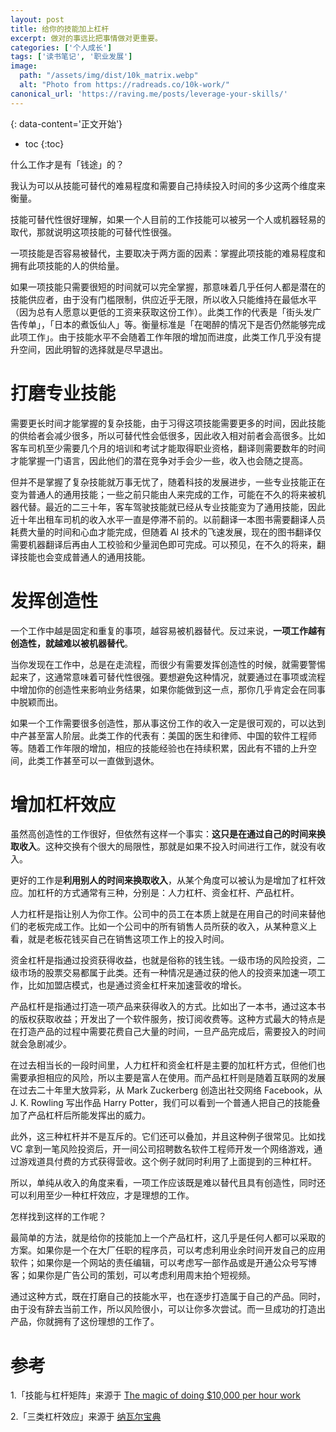```yaml
---
layout: post
title: 给你的技能加上杠杆
excerpt: 做对的事远比把事情做对更重要。
categories: ['个人成长']
tags: ['读书笔记', '职业发展']
image:
  path: "/assets/img/dist/10k_matrix.webp"
  alt: "Photo from https://radreads.co/10k-work/"
canonical_url: 'https://raving.me/posts/leverage-your-skills/'
---
```



{: data-content='正文开始'}

* toc 
{:toc}


什么工作才是有「钱途」的？

我认为可以从技能可替代的难易程度和需要自己持续投入时间的多少这两个维度来衡量。

技能可替代性很好理解，如果一个人目前的工作技能可以被另一个人或机器轻易的取代，那就说明这项技能的可替代性很强。

一项技能是否容易被替代，主要取决于两方面的因素：掌握此项技能的难易程度和拥有此项技能的人的供给量。

如果一项技能只需要很短的时间就可以完全掌握，那意味着几乎任何人都是潜在的技能供应者，由于没有门槛限制，供应近乎无限，所以收入只能维持在最低水平（因为总有人愿意以更低的工资来获取这份工作）。此类工作的代表是「街头发广告传单」，「日本的煮饭仙人」等。衡量标准是「在喝醉的情况下是否仍然能够完成此项工作」。由于技能水平不会随着工作年限的增加而进度，此类工作几乎没有提升空间，因此明智的选择就是尽早退出。

# 打磨专业技能

需要更长时间才能掌握的复杂技能，由于习得这项技能需要更多的时间，因此技能的供给者会减少很多，所以可替代性会低很多，因此收入相对前者会高很多。比如客车司机至少需要几个月的培训和考试才能取得职业资格，翻译则需要数年的时间才能掌握一门语言，因此他们的潜在竞争对手会少一些，收入也会随之提高。

但并不是掌握了复杂技能就万事无忧了，随着科技的发展进步，一些专业技能正在变为普通人的通用技能；一些之前只能由人来完成的工作，可能在不久的将来被机器代替。最近的二三十年，客车驾驶技能就已经从专业技能变为了通用技能，因此近十年出租车司机的收入水平一直是停滞不前的。以前翻译一本图书需要翻译人员耗费大量的时间和心血才能完成，但随着 AI 技术的飞速发展，现在的图书翻译仅需要机器翻译后再由人工校验和少量润色即可完成。可以预见，在不久的将来，翻译技能也会变成普通人的通用技能。

# 发挥创造性

一个工作中越是固定和重复的事项，越容易被机器替代。反过来说，**一项工作越有创造性，就越难以被机器替代**。

当你发现在工作中，总是在走流程，而很少有需要发挥创造性的时候，就需要警惕起来了，这通常意味着可替代性很强。要想避免这种情况，就要通过在事项或流程中增加你的创造性来影响业务结果，如果你能做到这一点，那你几乎肯定会在同事中脱颖而出。

如果一个工作需要很多创造性，那从事这份工作的收入一定是很可观的，可以达到中产甚至富人阶层。此类工作的代表有：美国的医生和律师、中国的软件工程师等。随着工作年限的增加，相应的技能经验也在持续积累，因此有不错的上升空间，此类工作甚至可以一直做到退休。

# 增加杠杆效应

虽然高创造性的工作很好，但依然有这样一个事实：**这只是在通过自己的时间来换取收入**。这种交换有个很大的局限性，那就是如果不投入时间进行工作，就没有收入。

更好的工作是**利用别人的时间来换取收入**，从某个角度可以被认为是增加了杠杆效应。加杠杆的方式通常有三种，分别是：人力杠杆、资金杠杆、产品杠杆。

人力杠杆是指让别人为你工作。公司中的员工在本质上就是在用自己的时间来替他们的老板完成工作。比如一个公司中的所有销售人员所获的收入，从某种意义上看，就是老板花钱买自己在销售这项工作上的投入时间。

资金杠杆是指通过投资获得收益，也就是俗称的钱生钱。一级市场的风险投资，二级市场的股票交易都属于此类。还有一种情况是通过获的他人的投资来加速一项工作，比如加盟店模式，也是通过资金杠杆来加速营收的增长。

产品杠杆是指通过打造一项产品来获得收入的方式。比如出了一本书，通过这本书的版权获取收益；开发出了一个软件服务，按订阅收费等。这种方式最大的特点是在打造产品的过程中需要花费自己大量的时间，一旦产品完成后，需要投入的时间就会急剧减少。

在过去相当长的一段时间里，人力杠杆和资金杠杆是主要的加杠杆方式，但他们也需要承担相应的风险，所以主要是富人在使用。而产品杠杆则是随着互联网的发展在过去二十年里大放异彩，从 Mark Zuckerberg 创造出社交网络 Facebook，从 J. K. Rowling 写出作品 Harry Potter，我们可以看到一个普通人把自己的技能叠加了产品杠杆后所能发挥出的威力。

此外，这三种杠杆并不是互斥的。它们还可以叠加，并且这种例子很常见。比如找 VC 拿到一笔风险投资后，开一间公司招聘数名软件工程师开发一个网络游戏，通过游戏道具付费的方式获得营收。这个例子就同时利用了上面提到的三种杠杆。

所以，单纯从收入的角度来看，一项工作应该既是难以替代且具有创造性，同时还可以利用至少一种杠杆效应，才是理想的工作。

怎样找到这样的工作呢？

最简单的方法，就是给你的技能加上一个产品杠杆，这几乎是任何人都可以采取的方案。如果你是一个在大厂任职的程序员，可以考虑利用业余时间开发自己的应用软件；如果你是一个网站的责任编辑，可以考虑写一部作品或是开通公众号写博客；如果你是广告公司的策划，可以考虑利用周末拍个短视频。

通过这种方式，既在打磨自己的技能水平，也在逐步打造属于自己的产品。同时，由于没有辞去当前工作，所以风险很小，可以让你多次尝试。而一旦成功的打造出产品，你就拥有了这份理想的工作了。





# 参考

1.「技能与杠杆矩阵」来源于 [The magic of doing $10,000 per hour work](https://radreads.co/10k-work/)

2.「三类杠杆效应」来源于 [纳瓦尔宝典](https://book.douban.com/subject/35876121/)


